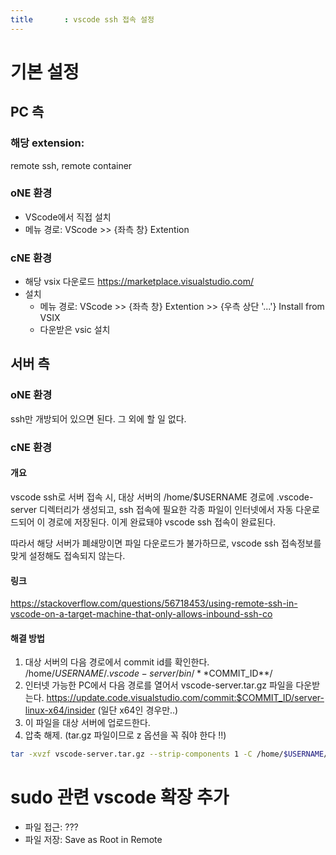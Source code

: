 ```yaml
---
title		: vscode ssh 접속 설정
---
```

# 기본 설정

## PC 측

### 해당 extension: 
remote ssh, remote container

### oNE 환경
* VScode에서 직접 설치
* 메뉴 경로: VScode >> {좌측 창} Extention

### cNE 환경
* 해당 vsix 다운로드
https://marketplace.visualstudio.com/
* 설치
  + 메뉴 경로: VScode >> {좌측 창} Extention >> {우측 상단 '...'} Install from VSIX
  + 다운받은 vsic 설치


## 서버 측
### oNE 환경
ssh만 개방되어 있으면 된다. 그 외에 할 일 없다.
### cNE 환경
#### 개요
vscode ssh로 서버 접속 시, 대상 서버의 /home/$USERNAME 경로에 .vscode-server 디렉터리가 생성되고, ssh 접속에 필요한 각종 파일이 인터넷에서 자동 다운로드되어 이 경로에 저장된다. 이게 완료돼야 vscode ssh 접속이 완료된다.

따라서 해당 서버가 폐쇄망이면 파일 다운로드가 불가하므로, vscode ssh 접속정보를 맞게 설정해도 접속되지 않는다.

#### 링크
https://stackoverflow.com/questions/56718453/using-remote-ssh-in-vscode-on-a-target-machine-that-only-allows-inbound-ssh-co

#### 해결 방법
1. 대상 서버의 다음 경로에서 commit id를 확인한다. /home/$USERNAME/.vscode-server/bin/**$COMMIT_ID**/
2. 인터넷 가능한 PC에서 다음 경로를 열어서 vscode-server.tar.gz 파일을 다운받는다.
https://update.code.visualstudio.com/commit:$COMMIT_ID/server-linux-x64/insider  (일단 x64인 경우만..)
3. 이 파일을 대상 서버에 업로드한다.
4. 압축 해제. (tar.gz 파일이므로 z 옵션을 꼭 줘야 한다 !!)
```sh
tar -xvzf vscode-server.tar.gz --strip-components 1 -C /home/$USERNAME/.vscode-server/bin/**$COMMIT_ID**/
```



# sudo 관련 vscode 확장 추가
* 파일 접근: ???
* 파일 저장: Save as Root in Remote
